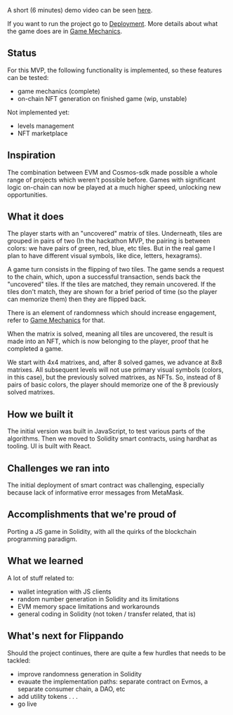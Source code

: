 A short (6 minutes) demo video can be seen [here](https://youtu.be/8--2MiXES4w).

If you want to run the project go to [Deployment](docs/Deployment.md). More details about what the game does are in [Game Mechanics](docs/GameMechanics.md).

## Status

For this MVP, the following functionality is implemented, so these features can be tested:

- game mechanics (complete)
- on-chain NFT generation on finished game (wip, unstable)

Not implemented yet:

- levels management
- NFT marketplace


## Inspiration

The combination between EVM and Cosmos-sdk made possible a whole range of projects which weren't possible before. Games with significant logic on-chain can now be played at a much higher speed, unlocking new opportunities.

## What it does

The player starts with an "uncovered" matrix of tiles. Underneath, tiles are grouped in pairs of two (In the hackathon MVP, the pairing is between colors: we have pairs of green, red, blue, etc tiles. But in the real game I plan to have different visual symbols, like dice, letters, hexagrams).

A game turn consists in the flipping of two tiles. The game sends a request to the chain, which, upon a successful transaction, sends back the "uncovered" tiles. If the tiles are matched, they remain uncovered. If the tiles don't match, they are shown for a brief period of time (so the player can memorize them) then they are flipped back. 

There is an element of randomness which should increase engagement, refer to [Game Mechanics](docs/GameMechanics.md) for that.

When the matrix is solved, meaning all tiles are uncovered, the result is made into an NFT, which is now belonging to the player, proof that he completed a game. 

We start with 4x4 matrixes, and, after 8 solved games, we advance at 8x8 matrixes. All subsequent levels will not use primary visual symbols (colors, in this case), but the previously solved matrixes, as NFTs. So, instead of 8 pairs of basic colors, the player should memorize one of the 8 previously solved matrixes.

## How we built it

The initial version was built in JavaScript, to test various parts of the algorithms. Then we moved to Solidity smart contracts, using hardhat as tooling. UI is built with React.

## Challenges we ran into

The initial deployment of smart contract was challenging, especially because lack of informative error messages from MetaMask.

## Accomplishments that we're proud of

Porting a JS game in Solidity, with all the quirks of the blockchain programming paradigm.

## What we learned

A lot of stuff related to:

- wallet integration with JS clients
- random number generation in Solidity and its limitations
- EVM memory space limitations and workarounds
- general coding in Solidity (not token / transfer related, that is)

## What's next for Flippando

Should the project continues, there are quite a few hurdles that needs to be tackled:

- improve randomness generation in Solidity
- evauate the implementation paths: separate contract on Evmos, a separate consumer chain, a DAO, etc
- add utility tokens 
.
.
.
- go live
